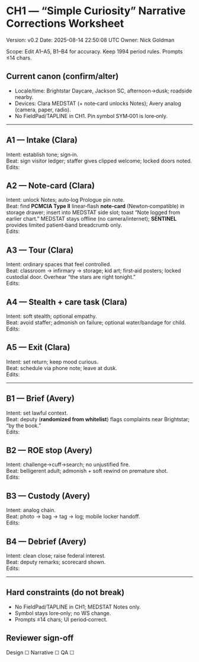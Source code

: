 # CH1 — “Simple Curiosity” Narrative Corrections Worksheet
Version: v0.2
Date: 2025-08-14 22:50:08 UTC
Owner: Nick Goldman

Scope: Edit A1–A5, B1–B4 for accuracy. Keep 1994 period rules. Prompts ≤14 chars.

## Current canon (confirm/alter)
- Locale/time: Brightstar Daycare, Jackson SC, afternoon→dusk; roadside nearby.
- Devices: Clara MEDSTAT (+ note‑card unlocks Notes); Avery analog (camera, paper, radio).
- No FieldPad/TAPLINE in CH1. Pin symbol SYM‑001 is lore‑only.

---

## A1 — Intake (Clara)
Intent: establish tone; sign‑in.  
Beat: sign visitor ledger; staffer gives clipped welcome; locked doors noted.  
Edits:

## A2 — Note‑card (Clara)
Intent: unlock Notes; auto‑log Prologue pin note.  
Beat: find **PCMCIA Type II** linear‑flash **note‑card** (Newton‑compatible) in storage drawer; insert into MEDSTAT side slot; toast “Note logged from earlier chart.” MEDSTAT stays offline (no camera/internet); **SENTINEL** provides limited patient‑band breadcrumb only.  
Edits:

## A3 — Tour (Clara)
Intent: ordinary spaces that feel controlled.  
Beat: classroom → infirmary → storage; kid art; first‑aid posters; locked custodial door. Overhear “the stars are right tonight.”  
Edits:

## A4 — Stealth + care task (Clara)
Intent: soft stealth; optional empathy.  
Beat: avoid staffer; admonish on failure; optional water/bandage for child.  
Edits:

## A5 — Exit (Clara)
Intent: set return; keep mood curious.  
Beat: schedule via phone note; leave at dusk.  
Edits:

---

## B1 — Brief (Avery)
Intent: set lawful context.  
Beat: deputy (**randomized from whitelist**) flags complaints near Brightstar; “by the book.”  
Edits:

## B2 — ROE stop (Avery)
Intent: challenge→cuff→search; no unjustified fire.  
Beat: belligerent adult; admonish + soft rewind on premature shot.  
Edits:

## B3 — Custody (Avery)
Intent: analog chain.  
Beat: photo → bag → tag → log; mobile locker handoff.  
Edits:

## B4 — Debrief (Avery)
Intent: clean close; raise federal interest.  
Beat: deputy remarks; scorecard shown.  
Edits:

---

## Hard constraints (do not break)
- No FieldPad/TAPLINE in CH1; MEDSTAT Notes only.  
- Symbol stays lore‑only; no WS change.  
- Prompts ≤14 chars; UI period‑correct.

## Reviewer sign‑off
Design ☐  Narrative ☐  QA ☐
